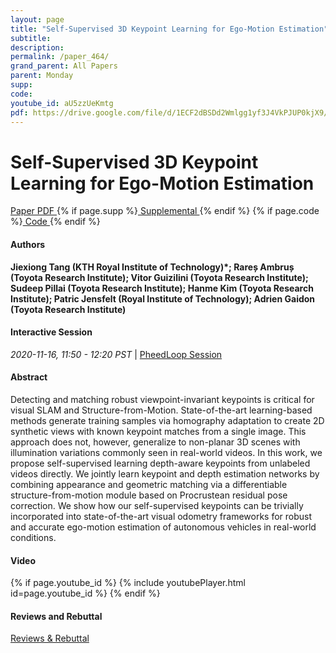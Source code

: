 ```yaml
---
layout: page
title: "Self-Supervised 3D Keypoint Learning for Ego-Motion Estimation"
subtitle: 
description:
permalink: /paper_464/
grand_parent: All Papers
parent: Monday
supp: 
code: 
youtube_id: aU5zzUeKmtg
pdf: https://drive.google.com/file/d/1ECF2dBSDd2Wmlgg1yf3J4VkPJUP0kjX9/view
---
```


# Self-Supervised 3D Keypoint Learning for Ego-Motion Estimation

<a href="https://drive.google.com/file/d/1ECF2dBSDd2Wmlgg1yf3J4VkPJUP0kjX9/view" target="_blank" rel="noopener noreferrer" class="btn btn-blue"><i class="fa fa-file-text-o" aria-hidden="true"></i> Paper PDF </a> {% if page.supp %}<a href="" target="_blank" rel="noopener noreferrer" class="btn btn-green"><i class="fa fa-file-text-o" aria-hidden="true"></i> Supplemental </a>{% endif %} {% if page.code %}<a href="" target="_blank" rel="noopener noreferrer" class="btn"><i class="fa fa-github" aria-hidden="true"></i> Code </a>{% endif %} 

#### Authors
**Jiexiong Tang (KTH Royal Institute of Technology)*; Rareș  Ambruș (Toyota Research Institute); Vitor Guizilini (Toyota Research Institute); Sudeep Pillai (Toyota Research Institute); Hanme Kim (Toyota Research Institute); Patric Jensfelt (Royal Institute of Technology); Adrien Gaidon (Toyota Research Institute)**

#### Interactive Session
<em>2020-11-16, 11:50 - 12:20 PST </em> | <a href="https://pheedloop.com/corl2020/virtual/?page=sessions&section=SESZ30XQR3WRXHDNW" target="_blank" rel="noopener noreferrer"> PheedLoop Session <i class="fa fa-external-link" aria-hidden="true"></i> </a> 

#### Abstract
Detecting and matching robust viewpoint-invariant keypoints is critical for visual SLAM and Structure-from-Motion. State-of-the-art learning-based methods generate training samples via homography adaptation to create 2D synthetic views with known keypoint matches from a single image. This approach does not, however, generalize to non-planar 3D scenes with illumination variations commonly seen in real-world videos. In this work, we propose self-supervised learning depth-aware keypoints from unlabeled videos directly. We jointly learn keypoint and depth estimation networks by combining appearance and geometric matching via a differentiable structure-from-motion module based on Procrustean residual pose correction. We show how our self-supervised keypoints can be trivially incorporated into state-of-the-art visual odometry frameworks for robust and accurate ego-motion estimation of autonomous vehicles in real-world conditions.

#### Video
{% if page.youtube_id %}
{% include youtubePlayer.html id=page.youtube_id %}
{% endif %}

#### Reviews and Rebuttal
<a href="https://drive.google.com/file/d/1hN6KFn0uMcJKqCBIyMzJBcglihAQZvxp/view" target="_blank" rel="noopener noreferrer" class="btn btn-purple"><i class="fa fa-pencil-square-o" aria-hidden="true"></i> Reviews & Rebuttal </a>

